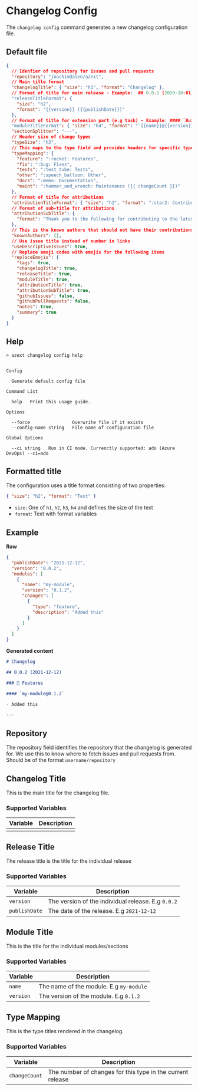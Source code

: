 # Changelog Config

The `changelog config` command generates a new changelog configuration file.

## Default file

```json
{
  // Idenfier of repository for issues and pull requests
  "repository": "joachimdalen/azext",
  // Main title format
  "changelogTitle": { "size": "h1", "format": "Changelog" },
  // Format of title for main release - Example:  ## 0.0.1 (2020-10-01)
  "releaseTitleFormat": {
    "size": "h2",
    "format": "{{version}} ({{publishDate}})"
  },
  // Format of title for extension part (e.g task) - Example: #### `BuildTaskOne@2.1.45`
  "moduleTitleFormat": { "size": "h4", "format": "`{{name}}@{{version}}`" },
  "sectionSplitter": "---",
  // Header size of change types
  "typeSize": "h3",
  // This maps to the type field and provides headers for specific types
  "typeMapping": {
    "feature": ":rocket: Features",
    "fix": ":bug: Fixes",
    "tests": ":test_tube: Tests",
    "other": ":speech_balloon: Other",
    "docs": ":memo: Documentation",
    "maint": ":hammer_and_wrench: Maintenance ({{ changeCount }})"
  },
  // Format of title for attributions
  "attributionTitleFormat": { "size": "h2", "format": ":star2: Contributors" },
  // Format of sub-title for attributions
  "attributionSubTitle": {
    "format": "Thank you to the following for contributing to the latest release"
  },
  // This is the known authors that should not have their contributions listed in the changelog
  "knownAuthors": [],
  // Use issue title instead of number in links
  "useDescriptiveIssues": true,
  // Replace emoji codes with emojis for the following items
  "replaceEmojis": {
    "tags": true,
    "changelogTitle": true,
    "releaseTitle": true,
    "moduleTitle": true,
    "attributionTitle": true,
    "attributionSubTitle": true,
    "githubIssues": false,
    "githubPullRequests": false,
    "notes": true,
    "summary": true
  }
}
```

## Help

```text
> azext changelog config help
```

[//]: # '#help-definition[command=changelog,config,help]'

```text

Config

  Generate default config file

Command List

  help   Print this usage guide.

Options

  --force                Overwrite file if it exists
  --config-name string   File name of configuration file

Global Options

  --ci string   Run in CI mode. Currenctly supported: ado (Azure DevOps) --ci=ado

```

[//]: # '#help-definition[end]'

## Formatted title

The configuration uses a title format consisting of two properties:

```json
{ "size": "h2", "format": "Text" }
```

- `size`: One of `h1`, `h2`, `h3`, `h4` and defines the size of the text
- `format`: Text with format variables

## Example

**Raw**

```json
{
  "publishDate": "2021-12-12",
  "version": "0.0.2",
  "modules": [
    {
      "name": "my-module",
      "version": "0.1.2",
      "changes": [
        {
          "type": "feature",
          "description": "Added this"
        }
      ]
    }
  ]
}
```

**Generated content**

```md
# Changelog

## 0.0.2 (2021-12-12)

### 🚀 Features

#### `my-module@0.1.2`

- Added this

---
```

## Repository

The repository field identifies the repository that the changelog is generated for. We use this to know where to fetch issues and pull requests from. Should be of the format `username/repository`

## Changelog Title

This is the main title for the changelog file.

### Supported Variables

| Variable | Description |
| -------- | ----------- |
|          |             |

## Release Title

The release title is the title for the individual release

### Supported Variables

| Variable      | Description                                        |
| ------------- | -------------------------------------------------- |
| `version`     | The version of the individual release. E.g `0.0.2` |
| `publishDate` | The date of the release. E.g `2021-12-12`          |

## Module Title

This is the title for the individual modules/sections

### Supported Variables

| Variable  | Description                             |
| --------- | --------------------------------------- |
| `name`    | The name of the module. E.g `my-module` |
| `version` | The version of the module. E.g `0.1.2`  |

## Type Mapping

This is the type titles rendered in the changelog.

### Supported Variables

| Variable      | Description                                                |
| ------------- | ---------------------------------------------------------- |
| `changeCount` | The number of changes for this type in the current release |
